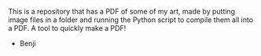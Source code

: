 This is a repository that has a PDF of some of my art, made by putting image files in a folder and running the Python script to compile them all into a PDF. A tool to quickly make a PDF! 

- Benji
